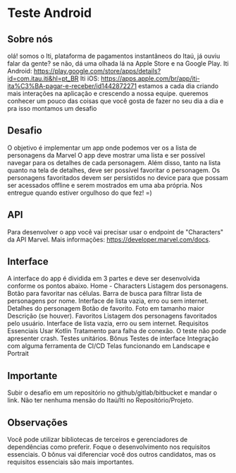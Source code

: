 # Teste Android
## Sobre nós
olá!
somos o Iti, plataforma de pagamentos instantâneos do Itaú, já ouviu falar da gente?
se não, dá uma olhada lá na Apple Store e na Google Play. 
Iti Android: https://play.google.com/store/apps/details?id=com.itau.iti&hl=pt_BR
Iti iOS: https://apps.apple.com/br/app/iti-ita%C3%BA-pagar-e-receber/id1442872271
estamos a cada dia criando mais interações na aplicação e crescendo a nossa equipe.
queremos conhecer um pouco das coisas que você gosta de fazer no seu dia a dia e pra isso montamos um desafio
## Desafio
O objetivo é implementar um app onde podemos ver os a lista de personagens da Marvel
O app deve mostrar uma lista e ser possível navegar para os detalhes de cada personagem. 
Além disso, tanto na lista quanto na tela de detalhes, deve ser possível favoritar o personagem. Os personagens favoritados devem ser persistidos no device para que possam ser acessados offline e serem mostrados em uma aba própria.
Nos entregue quando estiver orgulhoso do que fez! =)
## API
Para desenvolver o app você vai precisar usar o endpoint de "Characters" da API Marvel. Mais informações: https://developer.marvel.com/docs.
## Interface
A interface do app é dividida em 3 partes e deve ser desenvolvida conforme os pontos abaixo.
Home - Characters
Listagem dos personagens.
Botão para favoritar nas células.
Barra de busca para filtrar lista de personagens por nome.
Interface de lista vazia, erro ou sem internet.
Detalhes do personagem
Botão de favorito.
Foto em tamanho maior
Descrição (se houver).
Favoritos
Listagem dos personagens favoritados pelo usuário.
Interface de lista vazia, erro ou sem internet.
Requisitos Essenciais
Usar Kotlin
Tratamento para falha de conexão.
O teste não pode apresenter crash.
Testes unitários.
Bônus
Testes de interface
Integração com alguma ferramenta de CI/CD
Telas funcionando em Landscape e Portrait
## Importante
Subir o desafio em um repositório no github/gitlab/bitbucket e mandar o link.
Não ter nenhuma mensão do Itaú/Iti no Repositório/Projeto.
## Observações
Você pode utilizar bibliotecas de terceiros e gerenciadores de dependências como preferir.
Foque o desenvolvimento nos requisitos essenciais. O bônus vai diferenciar você dos outros candidatos, mas os requisitos essenciais são mais importantes.
